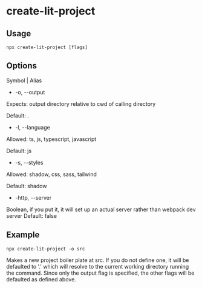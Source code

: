 # create-lit-project
## Usage

```
npx create-lit-project [flags]
```

## Options

Symbol | Alias

- -o, --output

Expects: output directory relative to cwd of calling directory

Default: .

- -l, --language

Allowed: ts, js, typescript, javascript

Default: js

- -s, --styles

Allowed: shadow, css, sass, tailwind

Default: shadow

- -http, --server

Boolean, if you put it, it will set up an actual server rather than webpack dev server
Default: false


## Example

```
npx create-lit-project -o src
```

Makes a new project boiler plate at src. If you do not define one, it will be defaulted to '.' which will resolve to the current working directory running the command. Since only the output flag is specified, the other flags will be defaulted as defined above. 
